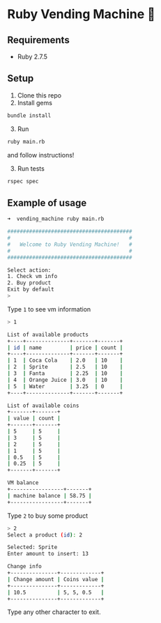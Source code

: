 # Ruby Vending Machine 🎰

## Requirements
* Ruby 2.7.5

## Setup

1. Clone this repo
2. Install gems
```ruby
bundle install
```
3. Run
```bash
ruby main.rb
```
and follow instructions!

3. Run tests
```bash
rspec spec
```

## Example of usage

```bash
➜  vending_machine ruby main.rb

########################################
#                                      #
#   Welcome to Ruby Vending Machine!   #
#                                      #
########################################

Select action:
1. Check vm info
2. Buy product
Exit by default
> 
```

Type `1` to see vm information

```bash
> 1

List of available products
+----+--------------+-------+-------+
| id | name         | price | count |
+----+--------------+-------+-------+
| 1  | Coca Cola    | 2.0   | 10    |
| 2  | Sprite       | 2.5   | 10    |
| 3  | Fanta        | 2.25  | 10    |
| 4  | Orange Juice | 3.0   | 10    |
| 5  | Water        | 3.25  | 0     |
+----+--------------+-------+-------+

List of available coins
+-------+-------+
| value | count |
+-------+-------+
| 5     | 5     |
| 3     | 5     |
| 2     | 5     |
| 1     | 5     |
| 0.5   | 5     |
| 0.25  | 5     |
+-------+-------+

VM balance
+-----------------+-------+
| machine balance | 58.75 |
+-----------------+-------+
```

Type `2` to buy some product

```bash
> 2
Select a product (id): 2

Selected: Sprite
Enter amount to insert: 13

Change info
+---------------+-------------+
| Change amount | Coins value |
+---------------+-------------+
| 10.5          | 5, 5, 0.5   |
+---------------+-------------+
```

Type any other character to exit.